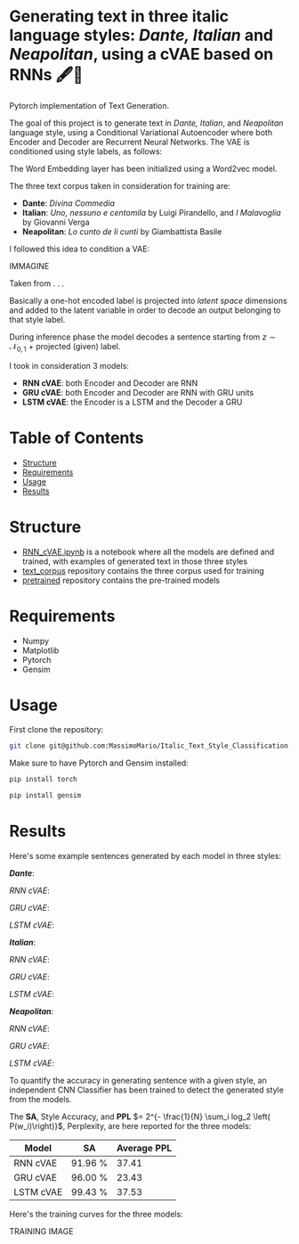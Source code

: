 # Generating text in three italic language styles: _Dante, Italian_ and _Neapolitan_, using a cVAE based on RNNs  🖋️📖
Pytorch implementation of Text Generation.

The goal of this project is to generate text in _Dante, Italian_, and _Neapolitan_ language style, using a Conditional Variational Autoencoder where both Encoder and Decoder are Recurrent Neural Networks.
The VAE is conditioned using style labels, as follows:


The Word Embedding layer has been initialized using a Word2vec model.

The three text corpus taken in consideration for training are:
* **Dante**: _Divina Commedia_
* **Italian**: _Uno, nessuno e centomila_ by Luigi Pirandello, and _I Malavoglia_ by Giovanni Verga
* **Neapolitan**: _Lo cunto de li cunti_ by Giambattista Basile

I followed this idea to condition a VAE:

IMMAGINE

Taken from . . .

Basically a one-hot encoded label is projected into _latent space_ dimensions and added to the latent variable in order to decode an output belonging to that style label.

During inference phase the model decodes a sentence starting from  $z \sim \mathcal{N} _ {0, 1}$ + projected (given) label.

I took in consideration 3 models:
* **RNN cVAE**: both Encoder and Decoder are RNN
* **GRU cVAE**: both Encoder and Decoder are RNN with GRU units
* **LSTM cVAE**: the Encoder is a LSTM and the Decoder a GRU

# Table of Contents
- [Structure](#Structure)
- [Requirements](#Requirements)
- [Usage](#Usage)
- [Results](#Results)
  
# Structure
* [RNN_cVAE.ipynb](RNN_cVAE.ipynb) is a notebook where all the models are defined and trained, with examples of generated text in those three styles
* [text_corpus](text_corpus) repository contains the three corpus used for training
* [pretrained](pretrained) repository contains the pre-trained models
  
# Requirements
* Numpy
* Matplotlib
* Pytorch
* Gensim

# Usage
First clone the repository:

```bash
git clone git@github.com:MassimoMario/Italic_Text_Style_Classification.git
```

Make sure to have Pytorch and Gensim installed:
```bash
pip install torch
```

```bash
pip install gensim
```
# Results
Here's some example sentences generated by each model in three styles:

_**Dante**_:

_RNN cVAE_: 

_GRU cVAE_:

_LSTM cVAE_:

_**Italian**_:

_RNN cVAE_:

_GRU cVAE_:

_LSTM cVAE_:

_**Neapolitan**_:

_RNN cVAE_:

_GRU cVAE_:

_LSTM cVAE_:



To quantify the accuracy in generating sentence with a given style, an independent CNN Classifier has been trained to detect the generated style from the models.

The **SA**, Style Accuracy, and **PPL** $= 2^{- \frac{1}{N} \sum_i log_2 \left( P(w_i)\right)}$, Perplexity, are here reported for the three models:

| Model | SA | Average PPL |
| --- | --- | --- |
| RNN cVAE | 91.96 % | 37.41 | 
| GRU cVAE | 96.00 % | 23.43 | 
| LSTM cVAE | 99.43 % | 37.53 | 


Here's the training curves for the three models:

TRAINING IMAGE

